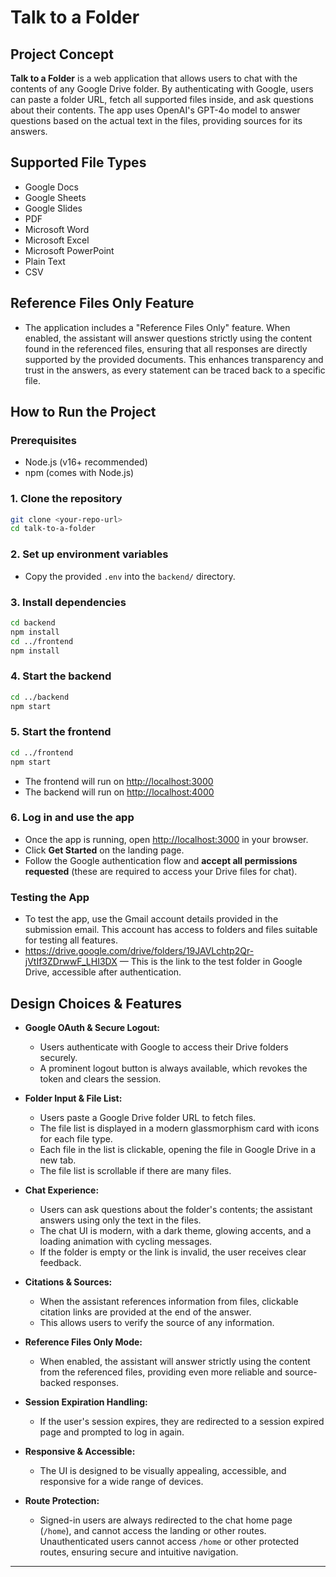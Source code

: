 # Talk to a Folder

## Project Concept

**Talk to a Folder** is a web application that allows users to chat with the contents of any Google Drive folder. By authenticating with Google, users can paste a folder URL, fetch all supported files inside, and ask questions about their contents. The app uses OpenAI's GPT-4o model to answer questions based on the actual text in the files, providing sources for its answers.

## Supported File Types

- Google Docs
- Google Sheets
- Google Slides
- PDF
- Microsoft Word
- Microsoft Excel
- Microsoft PowerPoint
- Plain Text
- CSV

## Reference Files Only Feature

- The application includes a "Reference Files Only" feature. When enabled, the assistant will answer questions strictly using the content found in the referenced files, ensuring that all responses are directly supported by the provided documents. This enhances transparency and trust in the answers, as every statement can be traced back to a specific file.

## How to Run the Project

### Prerequisites
- Node.js (v16+ recommended)
- npm (comes with Node.js)

### 1. Clone the repository
```bash
git clone <your-repo-url>
cd talk-to-a-folder
```

### 2. Set up environment variables
- Copy the provided `.env` into the `backend/` directory. 

### 3. Install dependencies
```bash
cd backend
npm install
cd ../frontend
npm install
```

### 4. Start the backend
```bash
cd ../backend
npm start
```

### 5. Start the frontend
```bash
cd ../frontend
npm start
```

- The frontend will run on [http://localhost:3000](http://localhost:3000)
- The backend will run on [http://localhost:4000](http://localhost:4000)

### 6. Log in and use the app
- Once the app is running, open [http://localhost:3000](http://localhost:3000) in your browser.
- Click **Get Started** on the landing page.
- Follow the Google authentication flow and **accept all permissions requested** (these are required to access your Drive files for chat).

### Testing the App

- To test the app, use the Gmail account details provided in the submission email. This account has access to folders and files suitable for testing all features.
- https://drive.google.com/drive/folders/19JAVLchtp2Qr-jVtIf3ZDrwwF_LHI3DX — This is the link to the test folder in Google Drive, accessible after authentication.

## Design Choices & Features

- **Google OAuth & Secure Logout:**
  - Users authenticate with Google to access their Drive folders securely.
  - A prominent logout button is always available, which revokes the token and clears the session.

- **Folder Input & File List:**
  - Users paste a Google Drive folder URL to fetch files.
  - The file list is displayed in a modern glassmorphism card with icons for each file type.
  - Each file in the list is clickable, opening the file in Google Drive in a new tab.
  - The file list is scrollable if there are many files.

- **Chat Experience:**
  - Users can ask questions about the folder's contents; the assistant answers using only the text in the files.
  - The chat UI is modern, with a dark theme, glowing accents, and a loading animation with cycling messages.
  - If the folder is empty or the link is invalid, the user receives clear feedback.

- **Citations & Sources:**
  - When the assistant references information from files, clickable citation links are provided at the end of the answer.
  - This allows users to verify the source of any information.

- **Reference Files Only Mode:**
  - When enabled, the assistant will answer strictly using the content from the referenced files, providing even more reliable and source-backed responses.

- **Session Expiration Handling:**
  - If the user's session expires, they are redirected to a session expired page and prompted to log in again.

- **Responsive & Accessible:**
  - The UI is designed to be visually appealing, accessible, and responsive for a wide range of devices.
  
- **Route Protection:**
  - Signed-in users are always redirected to the chat home page (`/home`), and cannot access the landing or other routes. Unauthenticated users cannot access `/home` or other protected routes, ensuring secure and intuitive navigation.

---

